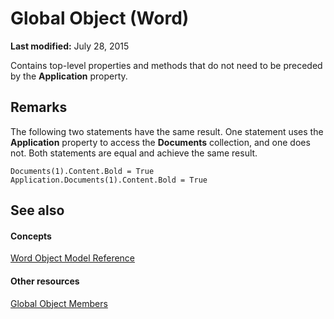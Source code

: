 
# Global Object (Word)

 **Last modified:** July 28, 2015

Contains top-level properties and methods that do not need to be preceded by the  **Application** property.

## Remarks

The following two statements have the same result. One statement uses the  **Application** property to access the **Documents** collection, and one does not. Both statements are equal and achieve the same result.


```
Documents(1).Content.Bold = True 
Application.Documents(1).Content.Bold = True
```


## See also


#### Concepts


 [Word Object Model Reference](be452561-b436-bb9b-6f94-3faa9a74a6fd.md)
#### Other resources


 [Global Object Members](35050f7b-bc46-4795-ec17-f68e263c8af0.md)
